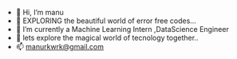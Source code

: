 - 👋 Hi, I’m manu
- 👀 EXPLORING the beautiful world of error free codes...
- 🌱 I’m currently a Machine Learning Intern ,DataScience Engineer
- 💞️ lets explore the magical world of tecnology together..
- 📫 manurkwrk@gmail.com

<!---
manurk1998/manurk1998 is a ✨ special ✨ repository because its `README.md` (this file) appears on your GitHub profile.
You can click the Preview link to take a look at your changes.
--->
